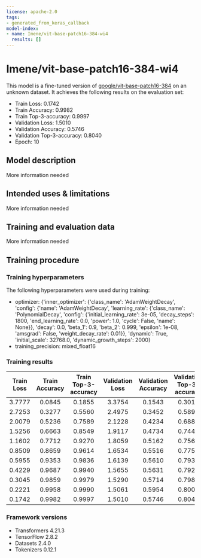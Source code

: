 ```yaml
---
license: apache-2.0
tags:
- generated_from_keras_callback
model-index:
- name: Imene/vit-base-patch16-384-wi4
  results: []
---
```


<!-- This model card has been generated automatically according to the information Keras had access to. You should
probably proofread and complete it, then remove this comment. -->

# Imene/vit-base-patch16-384-wi4

This model is a fine-tuned version of [google/vit-base-patch16-384](https://huggingface.co/google/vit-base-patch16-384) on an unknown dataset.
It achieves the following results on the evaluation set:
- Train Loss: 0.1742
- Train Accuracy: 0.9982
- Train Top-3-accuracy: 0.9997
- Validation Loss: 1.5010
- Validation Accuracy: 0.5746
- Validation Top-3-accuracy: 0.8040
- Epoch: 10

## Model description

More information needed

## Intended uses & limitations

More information needed

## Training and evaluation data

More information needed

## Training procedure

### Training hyperparameters

The following hyperparameters were used during training:
- optimizer: {'inner_optimizer': {'class_name': 'AdamWeightDecay', 'config': {'name': 'AdamWeightDecay', 'learning_rate': {'class_name': 'PolynomialDecay', 'config': {'initial_learning_rate': 3e-05, 'decay_steps': 1800, 'end_learning_rate': 0.0, 'power': 1.0, 'cycle': False, 'name': None}}, 'decay': 0.0, 'beta_1': 0.9, 'beta_2': 0.999, 'epsilon': 1e-08, 'amsgrad': False, 'weight_decay_rate': 0.01}}, 'dynamic': True, 'initial_scale': 32768.0, 'dynamic_growth_steps': 2000}
- training_precision: mixed_float16

### Training results

| Train Loss | Train Accuracy | Train Top-3-accuracy | Validation Loss | Validation Accuracy | Validation Top-3-accuracy | Epoch |
|:----------:|:--------------:|:--------------------:|:---------------:|:-------------------:|:-------------------------:|:-----:|
| 3.7777     | 0.0845         | 0.1855               | 3.3754          | 0.1543              | 0.3014                    | 0     |
| 2.7253     | 0.3277         | 0.5560               | 2.4975          | 0.3452              | 0.5892                    | 1     |
| 2.0079     | 0.5236         | 0.7589               | 2.1228          | 0.4234              | 0.6882                    | 2     |
| 1.5256     | 0.6663         | 0.8549               | 1.9117          | 0.4734              | 0.7445                    | 3     |
| 1.1602     | 0.7712         | 0.9270               | 1.8059          | 0.5162              | 0.7560                    | 4     |
| 0.8509     | 0.8659         | 0.9614               | 1.6534          | 0.5516              | 0.7758                    | 5     |
| 0.5955     | 0.9353         | 0.9836               | 1.6139          | 0.5610              | 0.7935                    | 6     |
| 0.4229     | 0.9687         | 0.9940               | 1.5655          | 0.5631              | 0.7925                    | 7     |
| 0.3045     | 0.9859         | 0.9979               | 1.5290          | 0.5714              | 0.7987                    | 8     |
| 0.2221     | 0.9958         | 0.9990               | 1.5061          | 0.5954              | 0.8008                    | 9     |
| 0.1742     | 0.9982         | 0.9997               | 1.5010          | 0.5746              | 0.8040                    | 10    |


### Framework versions

- Transformers 4.21.3
- TensorFlow 2.8.2
- Datasets 2.4.0
- Tokenizers 0.12.1
